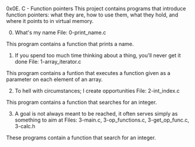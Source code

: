 0x0E. C - Function pointers
This project contains programs that introduce function pointers: what they are, how to use them, what they hold, and where it points to in virtual memory.

0. What's my name
File: 0-print_name.c

This program contains a function that prints a name.

1. If you spend too much time thinking about a thing, you'll never get it done
File: 1-array_iterator.c

This program contains a funtion that executes a function given as a parameter on each element of an array.

2. To hell with circumstances; I create opportunities
File: 2-int_index.c

This program contains a function that searches for an integer.

3. A goal is not always meant to be reached, it often serves simply as something to aim at
Files: 3-main.c, 3-op_functions.c, 3-get_op_func.c, 3-calc.h

These programs contain a function that search for an integer.
